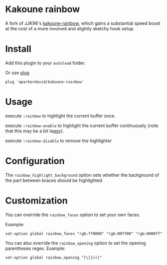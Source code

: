 # Kakoune rainbow

A fork of JJK96's [kakoune-rainbow](https://github.com/JJK96/kakoune-rainbow), which gains a substantial speed boost at the cost of a more involved and slightly sketchy hook setup.
# Install

Add this plugin to your `autoload` folder.

Or use [plug](https://github.com/andreyorst/plug.kak)
```
plug 'aparkerdavid/kakoune-rainbow'
```

# Usage

execute `:rainbow` to highlight the current buffer once.

execute `:rainbow-enable` to highlight the current buffer continuously (note that this may be a bit laggy).

execute `:rainbow-disable` to remove the highlighter

# Configuration

The `rainbow_highlight_background` option sets whether the background of the part between braces should be highlighted.

# Customization

You can override the `rainbow_faces` option to set your own faces.

Example:
```
set-option global rainbow_faces "rgb:ff0000" "rgb:00ff00" "rgb:0000ff"
```

You can also override the `rainbow_opening` option to set the opening parentheses regex.
Example:
```
set-option global rainbow_opening "[\[{(<]"
```
